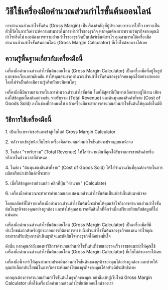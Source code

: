 วิธีใช้เครื่องมือคำนวณส่วนกำไรขั้นต้นออนไลน์
============================================

การคำนวณส่วนกำไรขั้นต้น (Gross Margin) เป็นเรื่องสำคัญที่ผู้ประกอบการควรใส่ใจ เพราะเป็นตัวชี้วัดในการวิเคราะห์ความสามารถในการทำกำไรของธุรกิจ หากคุณต้องการทราบว่าธุรกิจของคุณมีกำไรหรือไม่ และต้องการทราบส่วนกำไรของธุรกิจเป็นเปอร์เซ็นต์เท่าไร คุณสามารถใช้เครื่องมือคำนวณส่วนกำไรขั้นต้นออนไลน์ (Gross Margin Calculator) ที่เว็บไซต์ของเราได้เลย

ความรู้พื้นฐานเกี่ยวกับเครื่องมือนี้
------------------------------------

เครื่องมือคำนวณส่วนกำไรขั้นต้นออนไลน์ (Gross Margin Calculator) เป็นเครื่องมือที่อยู่ในรูปแบบของเว็บแอปพลิเคชัน ทำให้คุณสามารถคำนวณส่วนกำไรขั้นต้นของธุรกิจของคุณได้อย่างง่ายดาย โดยไม่จำเป็นต้องมีความรู้หรือทักษะพิเศษใดๆ

เครื่องมือนี้มีความสามารถในการคำนวณส่วนกำไรขั้นต้น โดยใช้สูตรที่เป็นทางเลือกของผู้ใช้งาน เพียงแค่ใส่ข้อมูลเบื้องต้นอย่างเช่น รายรับรวม (Total Revenue) และต้นทุนของสินค้าที่ขาย (Cost of Goods Sold) ลงในช่องที่กำหนดให้ แล้วเครื่องมือจะทำการคำนวณส่วนกำไรขั้นต้นให้คุณอัตโนมัติ

วิธีการใช้เครื่องมือนี้
-----------------------

1\. เปิดเว็บเบราว์เซอร์และเข้าสู่เว็บไซต์ Gross Margin Calculator

2\. หลังจากเข้าสู่หน้าเว็บไซต์ เครื่องมือคำนวณส่วนกำไรขั้นต้นจะปรากฏบนหน้าจอ

3\. ในช่อง "รายรับรวม" (Total Revenue) ให้ใส่จำนวนเงินที่คุณได้รับจากการขายสินค้าหรือบริการในช่วงเวลาที่กำหนด

4\. ในช่อง "ต้นทุนของสินค้าที่ขาย" (Cost of Goods Sold) ให้ใส่จำนวนเงินที่คุณต้องจ่ายในการผลิตหรือนำเข้าสินค้าที่จะขาย

5\. เมื่อใส่ข้อมูลครบถ้วนแล้ว คลิกที่ปุ่ม "คำนวณ" (Calculate)

6\. เครื่องมือคำนวณจะทำการคำนวณและแสดงผลส่วนกำไรขั้นต้นเป็นเปอร์เซ็นต์บนหน้าจอ

โดยผลลัพธ์ที่ได้จากเครื่องมือคำนวณส่วนกำไรขั้นต้นนี้จะช่วยให้คุณเข้าใจถึงการคำนวณส่วนกำไรขั้นต้นในธุรกิจของคุณอย่างถูกต้อง และทำให้คุณสามารถตัดสินใจที่ดีกว่าเมื่อเปรียบเทียบกับข้อมูลที่ไม่แน่นอน

เครื่องมือคำนวณส่วนกำไรขั้นต้นออนไลน์ (Gross Margin Calculator) เป็นเครื่องมือที่มีประโยชน์มากสำหรับผู้ประกอบการที่ต้องการทราบถึงส่วนกำไรขั้นต้นของธุรกิจของตน ทำให้คุณสามารถปรับปรุงการดำเนินธุรกิจและตัดสินใจทางธุรกิจได้อย่างมั่นใจ

ดังนั้น หากคุณกำลังมองหาวิธีการคำนวณส่วนกำไรขั้นต้นที่ง่ายและรวดเร็ว เราขอแนะนำให้คุณใช้เครื่องมือคำนวณส่วนกำไรขั้นต้นออนไลน์ (Gross Margin Calculator) ที่เว็บไซต์ของเราได้เลย

เครื่องมือนี้จะทำให้คุณสามารถประเมินส่วนกำไรขั้นต้นของธุรกิจของคุณได้อย่างถูกต้อง และช่วยให้คุณทำเลือกประโยชน์ในการวิเคราะห์ผลกำไรของธุรกิจของคุณได้อย่างมีประสิทธิภาพ

หากคุณต้องการคำนวณส่วนกำไรขั้นต้นในธุรกิจของคุณ อย่าลืมเข้าสู่เว็บไซต์ Gross Margin Calculator เพื่อใช้เครื่องมือคำนวณส่วนกำไรขั้นต้นออนไลน์ของเรา